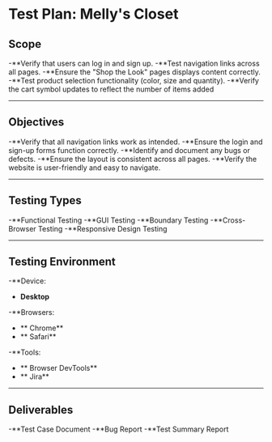 # Test Plan: Melly's Closet

## Scope 

-**Verify that users can log in and sign up.
-**Test navigation links across all pages.
-**Ensure the "Shop the Look" pages displays content correctly.
-**Test product selection functionality (color, size and quantity).
-**Verify the cart symbol updates to reflect the number of items added

---

## Objectives

-**Verify that all navigation links work as intended.
-**Ensure the login and sign-up forms function correctly.
-**Identify and document any bugs or defects.
-**Ensure the layout is consistent across all pages.
-**Verify the website is user-friendly and easy to navigate.

---

## Testing Types

-**Functional Testing
-**GUI Testing
-**Boundary Testing
-**Cross-Browser Testing
-**Responsive Design Testing

---

##  Testing Environment

-**Device:
   - **Desktop**

-**Browsers:
   - ** Chrome**
   - ** Safari**

-**Tools:
   - ** Browser DevTools**
   - ** Jira**

---

## Deliverables

-**Test Case Document
-**Bug Report
-**Test Summary Report
